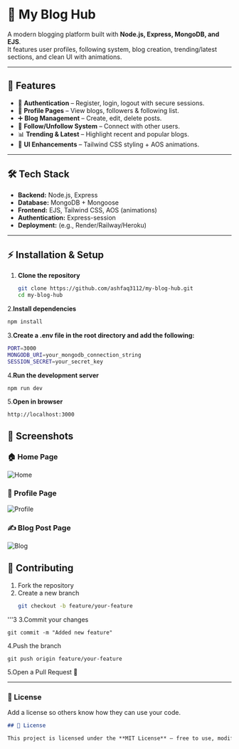 # 📖 My Blog Hub

A modern blogging platform built with **Node.js, Express, MongoDB, and EJS**.  
It features user profiles, following system, blog creation, trending/latest sections, and clean UI with animations.  

---

## 🚀 Features

- 🔑 **Authentication** – Register, login, logout with secure sessions.  
- 👤 **Profile Pages** – View blogs, followers & following list.  
- ➕ **Blog Management** – Create, edit, delete posts.  
- 🌟 **Follow/Unfollow System** – Connect with other users.  
- 📊 **Trending & Latest** – Highlight recent and popular blogs.  
- 🎨 **UI Enhancements** – Tailwind CSS styling + AOS animations.  

---

## 🛠️ Tech Stack

- **Backend:** Node.js, Express  
- **Database:** MongoDB + Mongoose  
- **Frontend:** EJS, Tailwind CSS, AOS (animations)  
- **Authentication:** Express-session  
- **Deployment:** (e.g., Render/Railway/Heroku)  

---



## ⚡ Installation & Setup

1. **Clone the repository**
   ```bash
   git clone https://github.com/ashfaq3112/my-blog-hub.git
   cd my-blog-hub


2.**Install dependencies**
```bash
npm install
```

3.**Create a .env file in the root directory and add the following:**
```bash
PORT=3000
MONGODB_URI=your_mongodb_connection_string
SESSION_SECRET=your_secret_key
```

4.**Run the development server**
```
npm run dev
```

5.**Open in browser**
```
http://localhost:3000
```

## 📸 Screenshots

### 🏠 Home Page
![Home](screenshots/home.png)

### 👤 Profile Page
![Profile](screenshots/profile.png)

### ✍️ Blog Post Page
![Blog](screenshots/blog.png)


## 🤝 Contributing

1. Fork the repository  
2. Create a new branch  
   ```bash
   git checkout -b feature/your-feature
  '''3
3.Commit your changes
```
git commit -m "Added new feature"
```
4.Push the branch
```
git push origin feature/your-feature
```
5.Open a Pull Request 🎉



---

### 📜 License  
Add a license so others know how they can use your code.  

```markdown
## 📜 License

This project is licensed under the **MIT License** – free to use, modify, and distribute.



